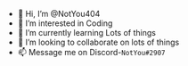 - 👋 Hi, I’m @NotYou404
- 👀 I’m interested in Coding
- 🌱 I’m currently learning Lots of things
- 💞️ I’m looking to collaborate on lots of things
- 📫 Message me on Discord-`NotYou#2907`
